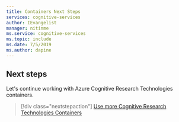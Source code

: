 ```yaml
---
title: Containers Next Steps
services: cognitive-services
author: IEvangelist
manager: nitinme
ms.service: cognitive-services
ms.topic: include 
ms.date: 7/5/2019
ms.author: dapine
---
```


## Next steps 

Let's continue working with Azure Cognitive Research Technologies containers.

> [!div class="nextstepaction"]
> [Use more Cognitive Research Technologies Containers](../../cognitive-services-container-support.md)